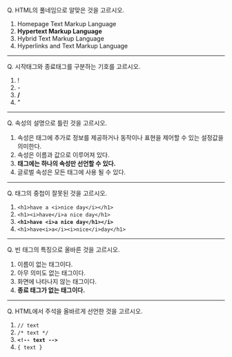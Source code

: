 Q. HTML의 풀네임으로 알맞은 것을 고르시오.
1. Homepage Text Markup Language
2. **Hypertext Markup Language**
3. Hybrid Text Markup Language
4. Hyperlinks and Text Markup Language

---

Q. 시작태그와 종료태그를 구분하는 기호를 고르시오.
1. &#33;
2. &#45;
3. **&#47;**
4. &#34;

---

Q. 속성의 설명으로 틀린 것을 고르시오.

1. 속성은 태그에 추가로 정보를 제공하거나 동작이나 표현을 제어할 수 있는 설정값을 의미한다.
2. 속성은 이름과 값으로 이루어져 있다.
3. **태그에는 하나의 속성만 선언할 수 있다.**
4. 글로벌 속성은 모든 태그에 사용 될 수 있다.

---

Q. 태그의 중첩이 잘못된 것을 고르시오.

1. ```<h1>have a <i>nice day</i></h1>```
2. ```<h1><i>have</i>a nice day</h1>```
3. **```<h1>have <i>a nice day</h1></i>```**
4. ```<h1>have<i>a</i><i>nice</i>day</h1>```

---

Q. 빈 태그의 특징으로 올바른 것을 고르시오.

1. 이름이 없는 태그이다.
2. 아무 의미도 없는 태그이다.
3. 화면에 나타나지 않는 태그이다.
4. **종료 태그가 없는 태그이다.**

---

Q. HTML에서 주석을 올바르게 선언한 것을 고르시오.

1. ```// text```
2. ```/* text */```
3. **```<!-- text -->```**
4. ```{ text }```